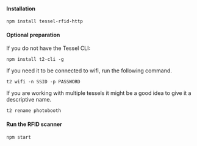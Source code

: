 #### Installation

`npm install tessel-rfid-http`

#### Optional preparation

If you do not have the Tessel CLI:

`npm install t2-cli -g`

If you need it to be connected to wifi, run the following command.

`t2 wifi -n SSID -p PASSWORD`

If you are working with multiple tessels it might be a good idea to give it a descriptive name.

`t2 rename photobooth`

#### Run the RFID scanner

`npm start`
